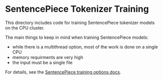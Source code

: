 # SentencePiece Tokenizer Training

This directory includes code for training SentencePiece tokenizer models on the
CPU cluster.

The main things to keep in mind when training SentencePiece models:

- while there is a multithread option, most of the work is done on a single CPU
- memory requirments are very high
- the input must be a single file

For details, see the [SentencePiece training options docs](https://github.com/google/sentencepiece/blob/master/doc/options.md). 
